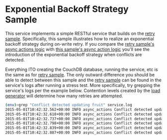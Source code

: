 # Exponential Backoff Strategy Sample
This service implements a simple RESTful service that
builds on the [retry sample](../retry).
Specifically, this sample illustrates how
to realize an exponential backoff strategy during on-write retry.
If you compare the [retry sample's async actions logic](../retry/async_actions.py)
with [this sample's async action logic](async_actions.py) you'll
see the introduction of the exponential backoff strategy when conflicts are detected.

Everything ITO creating the CouchDB database, running the service, etc
is the same as for [retry sample](../retry). The only outward difference
you should be able to detect between this sample and the [retry sample](../retry)
can be found in the service's logs after running a stress test.
More specifically, try grepping the service's logs per the example
below. Contention levels created by the [load generator](../loadgen) 
will determine how many retries are attempted.

```bash
(env)>grep "Conflict detected updating fruit" service.log
2015-05-01T10:42:32.562+00:00 INFO async_actions Conflict detected updating fruit '1ea993fd52754b6cb5264da70e93a03d' - waiting for a bit
2015-05-01T10:42:32.618+00:00 INFO async_actions Conflict detected updating fruit '1ea993fd52754b6cb5264da70e93a03d' - retrying update after waiting 55 ms
2015-05-01T10:42:32.737+00:00 INFO async_actions Conflict detected updating fruit 'dfd16c86bf2240cf9fc5cb6b2f9fb280' - waiting for a bit
2015-05-01T10:42:32.798+00:00 INFO async_actions Conflict detected updating fruit 'dfd16c86bf2240cf9fc5cb6b2f9fb280' - retrying update after waiting 60 ms
2015-05-01T10:42:32.839+00:00 INFO async_actions Conflict detected updating fruit 'dfd16c86bf2240cf9fc5cb6b2f9fb280' - waiting for a bit
2015-05-01T10:42:32.887+00:00 INFO async_actions Conflict detected updating fruit 'dfd16c86bf2240cf9fc5cb6b2f9fb280' - retrying update after waiting 47 ms
```
